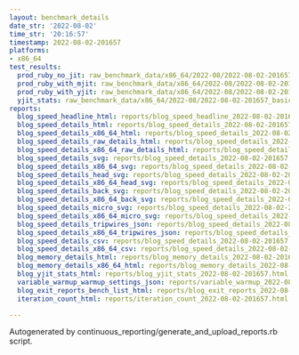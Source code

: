 ```yaml
---
layout: benchmark_details
date_str: '2022-08-02'
time_str: '20:16:57'
timestamp: 2022-08-02-201657
platforms:
- x86_64
test_results:
  prod_ruby_no_jit: raw_benchmark_data/x86_64/2022-08/2022-08-02-201657_basic_benchmark_prod_ruby_no_jit.json
  prod_ruby_with_mjit: raw_benchmark_data/x86_64/2022-08/2022-08-02-201657_basic_benchmark_prod_ruby_with_mjit.json
  prod_ruby_with_yjit: raw_benchmark_data/x86_64/2022-08/2022-08-02-201657_basic_benchmark_prod_ruby_with_yjit.json
  yjit_stats: raw_benchmark_data/x86_64/2022-08/2022-08-02-201657_basic_benchmark_yjit_stats.json
reports:
  blog_speed_headline_html: reports/blog_speed_headline_2022-08-02-201657.html
  blog_speed_details_html: reports/blog_speed_details_2022-08-02-201657.html
  blog_speed_details_x86_64_html: reports/blog_speed_details_2022-08-02-201657.x86_64.html
  blog_speed_details_raw_details_html: reports/blog_speed_details_2022-08-02-201657.raw_details.html
  blog_speed_details_x86_64_raw_details_html: reports/blog_speed_details_2022-08-02-201657.x86_64.raw_details.html
  blog_speed_details_svg: reports/blog_speed_details_2022-08-02-201657.svg
  blog_speed_details_x86_64_svg: reports/blog_speed_details_2022-08-02-201657.x86_64.svg
  blog_speed_details_head_svg: reports/blog_speed_details_2022-08-02-201657.head.svg
  blog_speed_details_x86_64_head_svg: reports/blog_speed_details_2022-08-02-201657.x86_64.head.svg
  blog_speed_details_back_svg: reports/blog_speed_details_2022-08-02-201657.back.svg
  blog_speed_details_x86_64_back_svg: reports/blog_speed_details_2022-08-02-201657.x86_64.back.svg
  blog_speed_details_micro_svg: reports/blog_speed_details_2022-08-02-201657.micro.svg
  blog_speed_details_x86_64_micro_svg: reports/blog_speed_details_2022-08-02-201657.x86_64.micro.svg
  blog_speed_details_tripwires_json: reports/blog_speed_details_2022-08-02-201657.tripwires.json
  blog_speed_details_x86_64_tripwires_json: reports/blog_speed_details_2022-08-02-201657.x86_64.tripwires.json
  blog_speed_details_csv: reports/blog_speed_details_2022-08-02-201657.csv
  blog_speed_details_x86_64_csv: reports/blog_speed_details_2022-08-02-201657.x86_64.csv
  blog_memory_details_html: reports/blog_memory_details_2022-08-02-201657.html
  blog_memory_details_x86_64_html: reports/blog_memory_details_2022-08-02-201657.x86_64.html
  blog_yjit_stats_html: reports/blog_yjit_stats_2022-08-02-201657.html
  variable_warmup_warmup_settings_json: reports/variable_warmup_2022-08-02-201657.warmup_settings.json
  blog_exit_reports_bench_list_html: reports/blog_exit_reports_2022-08-02-201657.bench_list.html
  iteration_count_html: reports/iteration_count_2022-08-02-201657.html

---
```

Autogenerated by continuous_reporting/generate_and_upload_reports.rb script.
